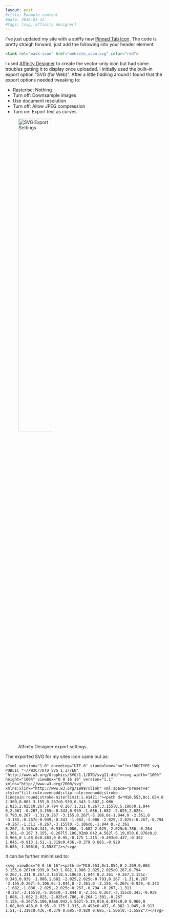 ```yaml
---
layout: post
#title: Example content
#date: 2016-01-12
#tags: [svg, affinity designer]
---
```


I've just updated my site with a spiffy new [Pinned Tab Icon](https://developer.apple.com/library/content/documentation/AppleApplications/Reference/SafariWebContent/pinnedTabs/pinnedTabs.html "Apple Developer Documentation"). The code is pretty straigh forward, just add the following into your header element.

```HTML
<link rel="mask-icon" href="website_icon.svg" color="red">
```
I used [Affinity Designer](https://affinity.serif.com/en-us/designer/) to create the vector-only icon but had some troubles getting it to display once uploaded. I initially used the built&ndash;in export option "SVG (for Web)". After a little fiddling around I found that the export options needed tweaking to:

- Rasterise: Nothing
- Turn off: Downsample images
- Use document resolution
- Turn off: Allow JPEG compression
- Turn on: Export text as curves

<figure>
	<img style="width:50%;" src="{{ site.baseurl }}{{ site.contentPath }}{{ site.imagesPath }}/2017/03/svgExportSettings.png" alt="SVG Export Settings">
	<figcaption>Affinity Designer export settings.</figcaption>
</figure>

The exported SVG for my sites icon came out as:

```SVG
<?xml version="1.0" encoding="UTF-8" standalone="no"?><!DOCTYPE svg PUBLIC "-//W3C//DTD SVG 1.1//EN" "http://www.w3.org/Graphics/SVG/1.1/DTD/svg11.dtd"><svg width="100%" height="100%" viewBox="0 0 16 16" version="1.1" xmlns="http://www.w3.org/2000/svg" xmlns:xlink="http://www.w3.org/1999/xlink" xml:space="preserve" style="fill-rule:evenodd;clip-rule:evenodd;stroke-linejoin:round;stroke-miterlimit:1.41421;"><path d="M10.553,0c1.854,0 2.369,0.003 3.155,0.267c0.939,0.343 1.682,1.086 2.025,2.025c0.267,0.794 0.267,1.311 0.267,3.155l0,5.106c0,1.844 0,2.361 -0.267,3.155c-0.343,0.939 -1.086,1.682 -2.025,2.025c-0.793,0.267 -1.31,0.267 -3.155,0.267l-5.106,0c-1.844,0 -2.361,0 -3.155,-0.267c-0.939,-0.343 -1.682,-1.086 -2.025,-2.025c-0.267,-0.794 -0.267,-1.311 -0.267,-3.155l0,-5.106c0,-1.844 0,-2.361 0.267,-3.155c0.343,-0.939 1.086,-1.682 2.025,-2.025c0.786,-0.264 1.301,-0.267 3.155,-0.267l5.106,0Zm0.042,4.562l-5.19,0l0,6.876c0,0 0.966,0 1.68,0c0.483,0 0.95,-0.175 1.315,-0.493c0.437,-0.382 1.045,-0.913 1.51,-1.319c0.436,-0.379 0.685,-0.929 0.685,-1.506l0,-3.558Z"/></svg>
```

It can be further minimised to:

```SVG
<svg viewBox="0 0 16 16"><path d="M10.553,0c1.854,0 2.369,0.003 3.155,0.267c0.939,0.343 1.682,1.086 2.025,2.025c0.267,0.794 0.267,1.311 0.267,3.155l0,5.106c0,1.844 0,2.361 -0.267,3.155c-0.343,0.939 -1.086,1.682 -2.025,2.025c-0.793,0.267 -1.31,0.267 -3.155,0.267l-5.106,0c-1.844,0 -2.361,0 -3.155,-0.267c-0.939,-0.343 -1.682,-1.086 -2.025,-2.025c-0.267,-0.794 -0.267,-1.311 -0.267,-3.155l0,-5.106c0,-1.844 0,-2.361 0.267,-3.155c0.343,-0.939 1.086,-1.682 2.025,-2.025c0.786,-0.264 1.301,-0.267 3.155,-0.267l5.106,0Zm0.042,4.562l-5.19,0l0,6.876c0,0 0.966,0 1.68,0c0.483,0 0.95,-0.175 1.315,-0.493c0.437,-0.382 1.045,-0.913 1.51,-1.319c0.436,-0.379 0.685,-0.929 0.685,-1.506l0,-3.558Z"/></svg>
```